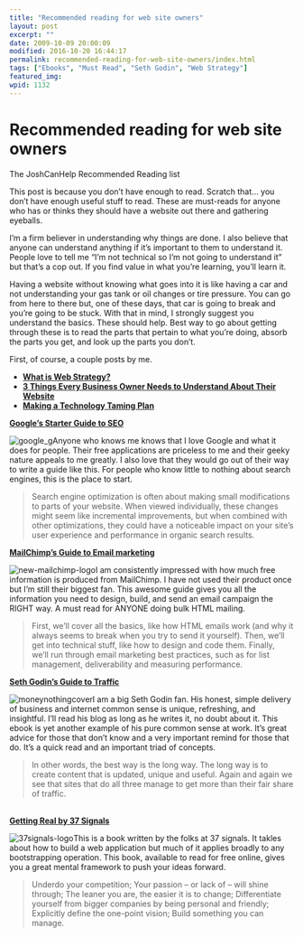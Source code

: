 ```yaml
---
title: "Recommended reading for web site owners"
layout: post
excerpt: ""
date: 2009-10-09 20:00:09
modified: 2016-10-20 16:44:17
permalink: recommended-reading-for-web-site-owners/index.html
tags: ["Ebooks", "Must Read", "Seth Godin", "Web Strategy"]
featured_img: 
wpid: 1132
---
```


# Recommended reading for web site owners

The JoshCanHelp Recommended Reading list

This post is because you don’t have enough to read. Scratch that… you don’t have enough useful stuff to read. These are must-reads for anyone who has or thinks they should have a website out there and gathering eyeballs.

I’m a firm believer in understanding why things are done. I also believe that anyone can understand anything if it’s important to them to understand it. People love to tell me “I’m not technical so I’m not going to understand it” but that’s a cop out. If you find value in what you’re learning, you’ll learn it.

Having a website without knowing what goes into it is like having a car and not understanding your gas tank or oil changes or tire pressure. You can go from here to there but, one of these days, that car is going to break and you’re going to be stuck. With that in mind, I strongly suggest you understand the basics. These should help. Best way to go about getting through these is to read the parts that pertain to what you’re doing, absorb the parts you get, and look up the parts you don’t.  
  
First, of course, a couple posts by me.

- **[What is Web Strategy?](/what-is-web-strategy/)**
- **[3 Things Every Business Owner Needs to Understand About Their Website](/the-three-things-every-business-owner-needs-to-understand-about-web-sites/)**
- **[Making a Technology Taming Plan](/how-to-make-a-technology-taming-plan/)**

 **[Google’s Starter Guide to SEO](http://www.google.com/webmasters/docs/search-engine-optimization-starter-guide.pdf)**

![google_g](/_images/2009/10/google_g.png "google_g")Anyone who knows me knows that I love Google and what it does for people. Their free applications are priceless to me and their geeky nature appeals to me greatly. I also love that they would go out of their way to write a guide like this. For people who know little to nothing about search engines, this is the place to start.

> Search engine optimization is often about making small modifications to parts of your website. When viewed individually, these changes might seem like incremental improvements, but when combined with other optimizations, they could have a noticeable impact on your site’s user experience and performance in organic search results.

**[MailChimp’s Guide to Email marketing](http://www.mailchimp.com/resources/guides/email-marketing-field-guide/)**

![new-mailchimp-logo](/_images/2009/10/new-mailchimp-logo.jpg "new-mailchimp-logo")I am consistently impressed with how much free information is produced from MailChimp. I have not used their product once but I’m still their biggest fan. This awesome guide gives you all the information you need to design, build, and send an email campaign the RIGHT way. A must read for ANYONE doing bulk HTML mailing.

> First, we’ll cover all the basics, like how HTML emails work (and why it always seems to break when you try to send it yourself). Then, we’ll get into technical stuff, like how to design and code them. Finally, we’ll run through email marketing best practices, such as for list management, deliverability and measuring performance.

**[Seth Godin’s Guide to Traffic](< http://sethgodin.typepad.com/seths_blog/2007/12/and-your-clicks.html>)**

![moneynothingcover](/_images/2009/10/moneynothingcover.jpg "moneynothingcover")I am a big Seth Godin fan. His honest, simple delivery of business and internet common sense is unique, refreshing, and insightful. I’ll read his blog as long as he writes it, no doubt about it. This ebook is yet another example of his pure common sense at work. It’s great advice for those that don’t know and a very important remind for those that do. It’s a quick read and an important triad of concepts.

> In other words, the best way is the long way. The long way is to create content that is updated, unique and useful. Again and again we see that sites that do all three manage to get more than their fair share of traffic.

[  
**Getting Real by 37 Signals**](http://gettingreal.37signals.com/)

![37signals-logo](/_images/2009/10/37signals-logo.jpg "37signals-logo")This is a book written by the folks at 37 signals. It takles about how to build a web application but much of it applies broadly to any bootstrapping operation. This book, available to read for free online, gives you a great mental framework to push your ideas forward.

> Underdo your competition; Your passion – or lack of – will shine through; The leaner you are, the easier it is to change; Differentiate yourself from bigger companies by being personal and friendly; Explicitly define the one-point vision; Build something you can manage.